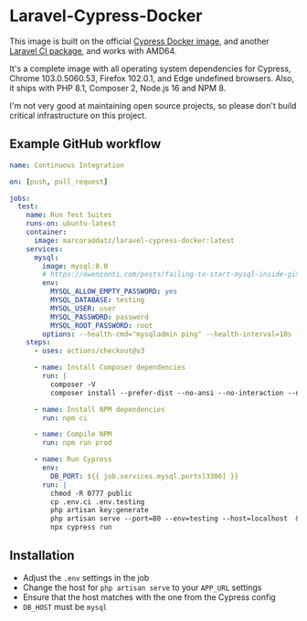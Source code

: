 # Laravel-Cypress-Docker

This image is built on the official [Cypress Docker image](https://github.com/cypress-io/cypress-docker-images/tree/master/browsers/node16.14.2-slim-chrome103-ff102), and another [Laravel CI package](https://github.com/lbausch/laravel-ci/blob/master/Dockerfile), and works with AMD64.

It's a complete image with all operating system dependencies for Cypress, Chrome 103.0.5060.53, Firefox 102.0.1, and Edge undefined browsers. Also, it ships with PHP 8.1, Composer 2, Node.js 16 and NPM 8.

I'm not very good at maintaining open source projects, so please don't build critical infrastructure on this project.

## Example GitHub workflow

```yml
name: Continuous Integration

on: [push, pull_request]

jobs:
  test:
    name: Run Test Suites
    runs-on: ubuntu-latest
    container:
      image: marcoraddatz/laravel-cypress-docker:latest
    services:
      mysql:
        image: mysql:8.0
        # https://owenconti.com/posts/failing-to-start-mysql-inside-github-actions
        env:
          MYSQL_ALLOW_EMPTY_PASSWORD: yes
          MYSQL_DATABASE: testing
          MYSQL_USER: user
          MYSQL_PASSWORD: password
          MYSQL_ROOT_PASSWORD: root
        options: --health-cmd="mysqladmin ping" --health-interval=10s --health-timeout=5s --health-retries=3
    steps:
      - uses: actions/checkout@v3

      - name: Install Composer dependencies
        run: |
          composer -V
          composer install --prefer-dist --no-ansi --no-interaction --no-progress --ignore-platform-reqs

      - name: Install NPM dependencies
        run: npm ci

      - name: Compile NPM
        run: npm run prod

      - name: Run Cypress
        env:
          DB_PORT: ${{ job.services.mysql.ports[3306] }}
        run: |
          chmod -R 0777 public
          cp .env.ci .env.testing
          php artisan key:generate
          php artisan serve --port=80 --env=testing --host=localhost  &> /dev/null &
          npx cypress run
```

## Installation
- Adjust the `.env` settings in the job
- Change the host for `php artisan serve` to your `APP_URL` settings
- Ensure that the host matches with the one from the Cypress config
- `DB_HOST` must be `mysql`